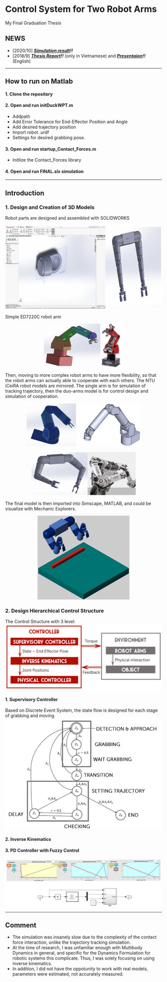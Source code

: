 # Control System for Two Robot Arms
My Final Graduation Thesis

## NEWS
- [2020/10] ***[Simulation result](https://youtu.be/cTyVofR3yck)!!***
- [2018/9] ***[Thesis Report](https://drive.google.com/file/d/19jg1Va8a1-06v_jeCaEbpSTN42Sba4jJ/view?usp=sharing)!!*** (only in Vietnamese) and ***[Presentaion](https://drive.google.com/file/d/1Zo7_rQ6bLqmFy-hEGOC8X1EVgzKX1z1O/view?usp=sharing)!!*** (English)

---

## How to run on Matlab
#### 1. Clone the repository
#### 2. Open and run initDuckWPT.m
- Addpath
- Add Error Tolerance for End-Effector Position and Angle
- Add desired trajectory position
- Import robot .urdf
- Settings for desired grabbing pose.
#### 3. Open and run startup_Contact_Forces.m
- Initlize the Contact_Forces library
#### 4. Open and run FINAL.slx simulation

---

## Introduction
### 1. Design and Creation of 3D Models
Robot parts are designed and assembled with SOLIDWORKS
<p align="center">
  <img src="https://github.com/duken72/ControlSystemForTwoRobotArms/blob/main/images/SolidWorks.jpg" alt="SolidWorks" height="270">
</p>

Simple ED7220C robot arm

<p align="center">
  <img src="https://github.com/duken72/ControlSystemForTwoRobotArms/blob/main/images/ED7220C.jpg" alt="ED7220C" height="140">
</p>

Then, moving to more complex robot arms to have more flexibility, so that the robot arms can actually able to cooperate with each others. The NTU iCeiRA robot models are mirrored.
The single arm is for simulation of tracking trajectory, then the duo-arms model is for control design and simulation of cooperation.

<p align="center">
  <img src="https://github.com/duken72/ControlSystemForTwoRobotArms/blob/main/images/NTU%20iCeiRA.jpg" alt="NTU iCeiRA" height="140">
</p>

<p align="center">
  <img src="https://github.com/duken72/ControlSystemForTwoRobotArms/blob/main/images/NTU%20iCeiRA%20Duo.jpg" alt="NTU iCeiRA Duo" height="140">
</p>

The final model is then imported into Simscape, MATLAB, and could be visualize with Mechanic Explorers.
<p align="center">
  <img src="https://github.com/duken72/ControlSystemForTwoRobotArms/blob/main/envi.png" alt="3D models" height="270">
</p>

### 2. Design Hierarchical Control Structure
The Control Structure with 3 level:
![Control Structure](https://github.com/duken72/ControlSystemForTwoRobotArms/blob/main/images/controlstructure.jpg)
#### 1. Supervisory Controller
Based on Discrete Event System, the state flow is designed for each stage of grabbing and moving
![State Flow](https://github.com/duken72/ControlSystemForTwoRobotArms/blob/main/images/stateflow.jpg)
#### 2. Inverse Kinematics
#### 3. PD Controller with Fuzzy Control
![PD Controller](https://github.com/duken72/ControlSystemForTwoRobotArms/blob/main/images/PDcontroller.jpg)

---

## Comment
- The simulation was insanely slow due to the complexity of the contact force interaction, unlike the trajectory tracking simulation.
- At the time of research, I was unfamiliar enough with Multibody Dynamics in general, and specific for the Dynamics Formulation for robotic systems this complicate. Thus, I was solely focusing on using inverse kinematics.
- In addition, I did not have the oppotunity to work with real models, parameters were estimated, not accurately measured.
